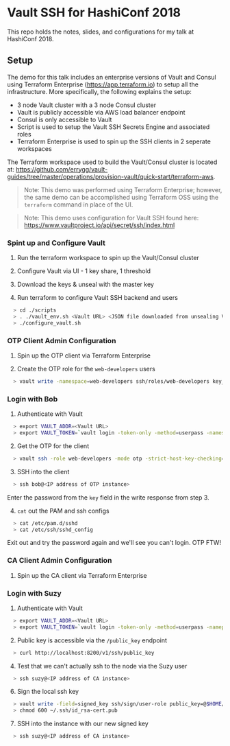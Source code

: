 # Vault SSH for HashiConf 2018

This repo holds the notes, slides, and configurations for my talk at HashiConf 2018.

## Setup

The demo for this talk includes an enterprise versions of Vault and Consul using Terraform Enterprise (https://app.terraform.io) to setup all the infrastructure. More specifically, the following explains the setup:

* 3 node Vault cluster with a 3 node Consul cluster
* Vault is publicly accessible via AWS load balancer endpoint
* Consul is only accessible to Vault
* Script is used to setup the Vault SSH Secrets Engine and associated roles
* Terraform Enterprise is used to spin up the SSH clients in 2 seperate workspaces

The Terraform workspace used to build the Vault/Consul cluster is located at: https://github.com/errygg/vault-guides/tree/master/operations/provision-vault/quick-start/terraform-aws.

> Note: This demo was performed using Terraform Enterprise; however, the same
demo can be accomplished using Terraform OSS using the `terraform` command in
place of the UI.

> Note: This demo uses configuration for Vault SSH found here: https://www.vaultproject.io/api/secret/ssh/index.html

### Spint up and Configure Vault

1. Run the terraform workspace to spin up the Vault/Consul cluster

2. Configure Vault via UI - 1 key share, 1 threshold

3. Download the keys & unseal with the master key

4. Run terraform to configure Vault SSH backend and users

```bash
  > cd ./scripts
  > . ./vault_env.sh <Vault URL> <JSON file downloaded from unsealing Vault>
  > ./configure_vault.sh
```

### OTP Client Admin Configuration

1. Spin up the OTP client via Terraform Enterprise

2. Create the OTP role for the `web-developers` users

```bash
  > vault write -namespace=web-developers ssh/roles/web-developers key_type=otp default_user=bob cidr_list="<IP address of OTP instance>/32"
```

### Login with Bob

1. Authenticate with Vault

```bash
  > export VAULT_ADDR=<Vault URL>
  > export VAULT_TOKEN=`vault login -token-only -method=userpass -namespace=web-developers username=bob`
```

2. Get the OTP for the client

```bash
  > vault ssh -role web-developers -mode otp -strict-host-key-checking=no bob@<IP address of OTP instance>
```

3. SSH into the client

```bash
  > ssh bob@<IP address of OTP instance>
```

Enter the password from the `key` field in the write response from step 3.

4. `cat` out the PAM and ssh configs

```bash
  > cat /etc/pam.d/sshd
  > cat /etc/ssh/sshd_config
```

Exit out and try the password again and we'll see you can't login. OTP FTW!

### CA Client Admin Configuration

1. Spin up the CA client via Terraform Enterprise

### Login with Suzy

1. Authenticate with Vault

```bash
  > export VAULT_ADDR=<Vault URL>
  > export VAULT_TOKEN=`vault login -token-only -method=userpass -namepsace=db-developers username=suzy`
```

2. Public key is accessible via the `/public_key` endpoint

```bash
  > curl http://localhost:8200/v1/ssh/public_key
```

4. Test that we can't actually ssh to the node via the Suzy user

```bash
  > ssh suzy@<IP address of CA instance>
```

6. Sign the local ssh key

```bash
  > vault write -field=signed_key ssh/sign/user-role public_key=@$HOME/.ssh/id_rsa.pub > ~/.ssh/id_rsa-cert.pub
  > chmod 600 ~/.ssh/id_rsa-cert.pub
```

7. SSH into the instance with our new signed key

```bash
  > ssh suzy@<IP address of CA instance>
```
